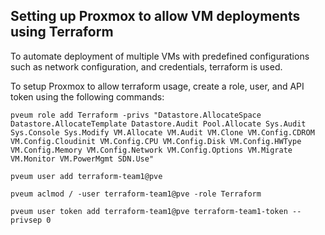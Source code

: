 ## Setting up Proxmox to allow VM deployments using Terraform

To automate deployment of multiple VMs with predefined configurations such as network configuration, and credentials, terraform is used.

To setup Proxmox to allow terraform usage, create a role, user, and API token using the following commands:
```
pveum role add Terraform -privs "Datastore.AllocateSpace Datastore.AllocateTemplate Datastore.Audit Pool.Allocate Sys.Audit Sys.Console Sys.Modify VM.Allocate VM.Audit VM.Clone VM.Config.CDROM VM.Config.Cloudinit VM.Config.CPU VM.Config.Disk VM.Config.HWType VM.Config.Memory VM.Config.Network VM.Config.Options VM.Migrate VM.Monitor VM.PowerMgmt SDN.Use"

pveum user add terraform-team1@pve

pveum aclmod / -user terraform-team1@pve -role Terraform

pveum user token add terraform-team1@pve terraform-team1-token --privsep 0

```